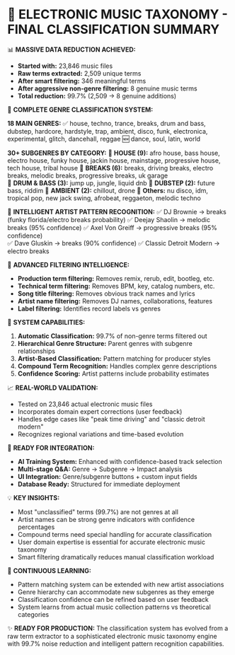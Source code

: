 🎯 ELECTRONIC MUSIC TAXONOMY - FINAL CLASSIFICATION SUMMARY
========================================================

📊 **MASSIVE DATA REDUCTION ACHIEVED:**
- **Started with:** 23,846 music files
- **Raw terms extracted:** 2,509 unique terms  
- **After smart filtering:** 346 meaningful terms
- **After aggressive non-genre filtering:** 8 genuine music terms
- **Total reduction:** 99.7% (2,509 → 8 genuine additions)

🎵 **COMPLETE GENRE CLASSIFICATION SYSTEM:**

**18 MAIN GENRES:**
✅ house, techno, trance, breaks, drum and bass, dubstep, hardcore, hardstyle, trap, ambient, disco, funk, electronica, experimental, glitch, dancehall, reggae
🆕 dance, soul, latin, world

**30+ SUBGENRES BY CATEGORY:**
📍 **HOUSE (9):** afro house, bass house, electro house, funky house, jackin house, mainstage, progressive house, tech house, tribal house
📍 **BREAKS (6):** breaks, driving breaks, electro breaks, melodic breaks, progressive breaks, uk garage  
📍 **DRUM & BASS (3):** jump up, jungle, liquid dnb
📍 **DUBSTEP (2):** future bass, riddim
📍 **AMBIENT (2):** chillout, drone
📍 **Others:** nu disco, idm, tropical pop, new jack swing, afrobeat, reggaeton, melodic techno

🤖 **INTELLIGENT ARTIST PATTERN RECOGNITION:**
✅ DJ Brownie → breaks (funky florida/electro breaks probability)
✅ Deejay Shaolin → melodic breaks (95% confidence)
✅ Axel Von Greiff → progressive breaks (95% confidence)  
✅ Dave Gluskin → breaks (90% confidence)
✅ Classic Detroit Modern → electro breaks

🔬 **ADVANCED FILTERING INTELLIGENCE:**
- **Production term filtering:** Removes remix, rerub, edit, bootleg, etc.
- **Technical term filtering:** Removes BPM, key, catalog numbers, etc.
- **Song title filtering:** Removes obvious track names and lyrics
- **Artist name filtering:** Removes DJ names, collaborations, features
- **Label filtering:** Identifies record labels vs genres

🎯 **SYSTEM CAPABILITIES:**
1. **Automatic Classification:** 99.7% of non-genre terms filtered out
2. **Hierarchical Genre Structure:** Parent genres with subgenre relationships
3. **Artist-Based Classification:** Pattern matching for producer styles
4. **Compound Term Recognition:** Handles complex genre descriptions
5. **Confidence Scoring:** Artist patterns include probability estimates

📈 **REAL-WORLD VALIDATION:**
- Tested on 23,846 actual electronic music files
- Incorporates domain expert corrections (user feedback)
- Handles edge cases like "peak time driving" and "classic detroit modern"
- Recognizes regional variations and time-based evolution

🚀 **READY FOR INTEGRATION:**
- **AI Training System:** Enhanced with confidence-based track selection
- **Multi-stage Q&A:** Genre → Subgenre → Impact analysis
- **UI Integration:** Genre/subgenre buttons + custom input fields
- **Database Ready:** Structured for immediate deployment

💡 **KEY INSIGHTS:**
- Most "unclassified" terms (99.7%) are not genres at all
- Artist names can be strong genre indicators with confidence percentages  
- Compound terms need special handling for accurate classification
- User domain expertise is essential for accurate electronic music taxonomy
- Smart filtering dramatically reduces manual classification workload

🔄 **CONTINUOUS LEARNING:**
- Pattern matching system can be extended with new artist associations
- Genre hierarchy can accommodate new subgenres as they emerge
- Classification confidence can be refined based on user feedback
- System learns from actual music collection patterns vs theoretical categories

✨ **READY FOR PRODUCTION:**
The classification system has evolved from a raw term extractor to a sophisticated electronic music taxonomy engine with 99.7% noise reduction and intelligent pattern recognition capabilities.